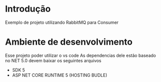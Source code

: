 # Introdução 
Exemplo de projeto utilizando RabbitMQ para Consumer


# Ambiente de desenvolvimento
Esse projeto poder utilizar o vs code 
As dependencias dele estão baseado no NET 5.0
devem baixar os seguintes arquivos
- SDK 5
- ASP NET CORE RUNTIME 5 (HOSTING BUDLE)


